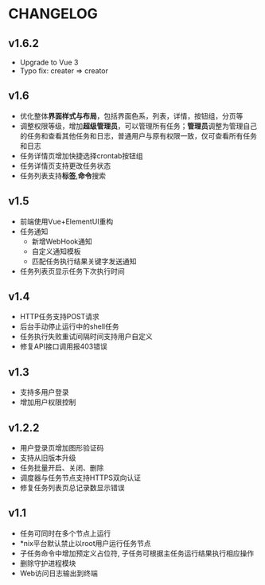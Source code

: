 # CHANGELOG

## v1.6.2

- Upgrade to Vue 3
- Typo fix: creater => creator

## v1.6

- 优化整体**界面样式与布局**，包括界面色系，列表，详情，按钮组，分页等
- 调整权限等级，增加**超级管理员**，可以管理所有任务；**管理员**调整为管理自己的任务和查看其他任务和日志，普通用户与原有权限一致，仅可查看所有任务和日志
- 任务详情页增加快捷选择crontab按钮组
- 任务详情页支持更改任务状态
- 任务列表支持**标签**,**命令**搜索

## v1.5

- 前端使用Vue+ElementUI重构
- 任务通知
  - 新增WebHook通知
  - 自定义通知模板
  - 匹配任务执行结果关键字发送通知
- 任务列表页显示任务下次执行时间

## v1.4

- HTTP任务支持POST请求
- 后台手动停止运行中的shell任务
- 任务执行失败重试间隔时间支持用户自定义
- 修复API接口调用报403错误

## v1.3

- 支持多用户登录
- 增加用户权限控制

## v1.2.2

- 用户登录页增加图形验证码
- 支持从旧版本升级
- 任务批量开启、关闭、删除
- 调度器与任务节点支持HTTPS双向认证
- 修复任务列表页总记录数显示错误

## v1.1

- 任务可同时在多个节点上运行
- *nix平台默认禁止以root用户运行任务节点
- 子任务命令中增加预定义占位符, 子任务可根据主任务运行结果执行相应操作
- 删除守护进程模块
- Web访问日志输出到终端
